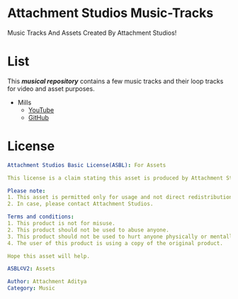# Attachment Studios Music-Tracks
Music Tracks And Assets Created By Attachment Studios!

# List
This ***musical repository*** contains a few music tracks and their loop tracks for video and asset purposes.
- Mills
  - [YouTube](https://youtu.be/RObRWlZk00w)
  - [GitHub](https://github.com/Attachment-Studios/Music-Tracks/tree/main/Mills)

# License
```yml
Attachment Studios Basic License(ASBL): For Assets

This license is a claim stating this asset is produced by Attachment Studios.

Please note:
1. This asset is permitted only for usage and not direct redistribution.
2. In case, please contact Attachment Studios.

Terms and conditions:
1. This product is not for misuse.
2. This product should not be used to abuse anyone.
3. This product should not be used to hurt anyone physically or mentally.
4. The user of this product is using a copy of the original product.

Hope this asset will help.

ASBL©V2: Assets

Author: Attachment Aditya
Category: Music
```
